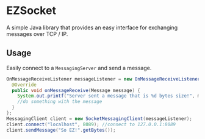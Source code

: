 # EZSocket
A simple Java library that provides an easy interface for exchanging messages over TCP / IP.

## Usage
Easily connect to a `MessagingServer` and send a message.

```java
OnMessageReceiveListener messageListener = new OnMessageReceiveListener() {
  @Override
  public void onMessageReceive(Message message) {
    System.out.printf("Server sent a message that is %d bytes size!", message.getBytes().length);
    //do something with the message
  }
};
MessagingClient client = new SocketMessagingClient(messageListener);
client.connect("localhost", 8089); //connect to 127.0.0.1:8089
client.sendMessage("So EZ!".getBytes());
```
